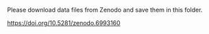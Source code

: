 Please download data files from Zenodo and save them in this folder.

https://doi.org/10.5281/zenodo.6993160
